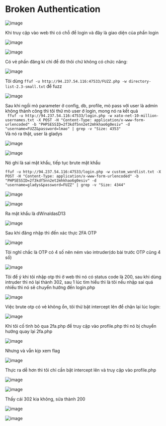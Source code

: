 <h1>Broken Authentication</h1>

![image](https://github.com/user-attachments/assets/5a45c6a2-f3c7-40d6-9125-5d0bbef59371)

Khi truy cập vào web thì có chỗ để login và đây là giao diện của phần login

![image](https://github.com/user-attachments/assets/6cf9c0c0-9127-49bb-b395-c35851247f63)

![image](https://github.com/user-attachments/assets/ae18d7f2-b49b-4e2e-9c80-66c8b891da7c)

Có vẻ phần đăng kí chỉ để đó thôi chứ không có chức năng:

![image](https://github.com/user-attachments/assets/26b145c9-8d7f-4fc1-bd6a-d0560cb2c2a9)

Tôi dùng `ffuf -u http://94.237.54.116:47533/FUZZ.php -w directory-list-2.3-small.txt` để fuzz

![image](https://github.com/user-attachments/assets/e6d49ba2-4668-4971-b239-2809c98215e2)

Sau khi ngồi mò parameter ở config, db, profile, mò pass với user là admin không thành công thì tôi thử mò user ở login, mong nó ra kết quả 
<br>` ffuf -u http://94.237.54.116:47533/login.php -w xato-net-10-million-usernames.txt -X POST -H "Content-Type: application/x-www-form-urlencoded" -b "PHPSESSID=2f3kdf5nn2et2mhkhao6g0esiv" -d "username=FUZZ&password=lmao" | grep -v "Size: 4353"`
<br>Và nó ra thật, user là gladys

![image](https://github.com/user-attachments/assets/3f69ac50-4121-445f-a801-f093706e8e03)

![image](https://github.com/user-attachments/assets/5177e0e2-87de-445d-a00f-6a347e334456)

Nó ghi là sai mật khẩu, tiếp tục brute mật khẩu

`ffuf -u http://94.237.54.116:47533/login.php -w custom_wordlist.txt -X POST -H "Content-Type: application/x-www-form-urlencoded" -b "PHPSESSID=2f3kdf5nn2et2mhkhao6g0esiv" -d "username=gladys&password=FUZZ" | grep -v "Size: 4344"`
<br>

![image](https://github.com/user-attachments/assets/0b1e3050-6f52-46c7-9568-121c19e687cf)

![image](https://github.com/user-attachments/assets/1762c1ac-095a-4733-bf38-63c8395f4cdd)

Ra mật khẩu là dWinaldasD13

![image](https://github.com/user-attachments/assets/401edc15-e601-4a25-8307-ae90d47efac2)

Sau khi đăng nhập thì đến xác thực 2FA OTP

![image](https://github.com/user-attachments/assets/e8cd23f9-a0e1-432d-874b-0eb3b61ef0c1)

Tôi nghĩ chắc là OTP có 4 số nên ném vào intruder(do bài trước OTP cũng 4 số)

![image](https://github.com/user-attachments/assets/9489b7ad-c0fa-48ee-ba21-f2d18aa15e3f)

Tôi để ý khi tôi nhập otp thì ở web thì nó có status code là 200, sau khi dùng intruder thì nó lại thành 302, sau 1 lúc tìm hiểu thì là tôi nếu nhập sai quá nhiều thì nó sẽ chuyển hướng đến login.php

![image](https://github.com/user-attachments/assets/e1521428-fc20-4c10-9875-45133c73bd8f)

Việc brute otp có vẻ không ổn, tôi thử bật intercept lên để chặn lại lúc login:

![image](https://github.com/user-attachments/assets/bb68372f-9986-4981-ba87-1484d256f1e5)

Khi tôi cố tình bỏ qua 2fa.php để truy cập vào profile.php thì nó bị chuyển hướng quay lại 2fa.php

![image](https://github.com/user-attachments/assets/149b6eb0-b6e6-40cb-93a0-7168d5552305)

Nhưng và vẫn kịp xem flag

![image](https://github.com/user-attachments/assets/0ca9c830-2e53-4ab8-9314-b332dbb236fa)

Thực ra dễ hơn thì tôi chỉ cần bật intercept lên và truy cập vào profile.php

![image](https://github.com/user-attachments/assets/a056db30-ab1f-4cfa-ac1e-300e1cc8f855)

![image](https://github.com/user-attachments/assets/48f66010-0352-4a23-8f7c-e56c2a678e2f)

Thấy cái 302 kia không, sửa thành 200 

![image](https://github.com/user-attachments/assets/6b9f83f2-438c-4068-a0fd-aca1754c6a1e)

![image](https://github.com/user-attachments/assets/5af9c603-4a55-4743-9af5-a315548a21bf)





